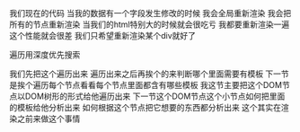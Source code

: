 我们现在的代码 当我的数据有一个字段发生修改的时候 我会全局重新渲染 我会把所有的节点重新渲染 当我们的html特别大的时候就会很吃亏 我都要重新渲染一遍 这个性能就会很差 我们只希望重新渲染某个div就好了



遍历用深度优先搜索


我们先把这个遍历出来 遍历出来之后再挨个的来判断哪个里面需要有模板
下一节是挨个遍历每个节点看看每个节点里面都含有哪些模板 我这节主要把这个DOM节点以DOM树形的形式给他遍历出来 下一节这个DOM节点这个小节点如何把里面的模板给他分析出来 如何根据这个节点把它想要的东西都分析出来 这个其实在渲染之前来做这个事情

